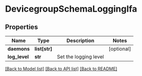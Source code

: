 # DevicegroupSchemaLoggingIfa

## Properties
Name | Type | Description | Notes
------------ | ------------- | ------------- | -------------
**daemons** | **list[str]** |  | [optional] 
**log_level** | **str** | Set the logging level | 

[[Back to Model list]](../README.md#documentation-for-models) [[Back to API list]](../README.md#documentation-for-api-endpoints) [[Back to README]](../README.md)


